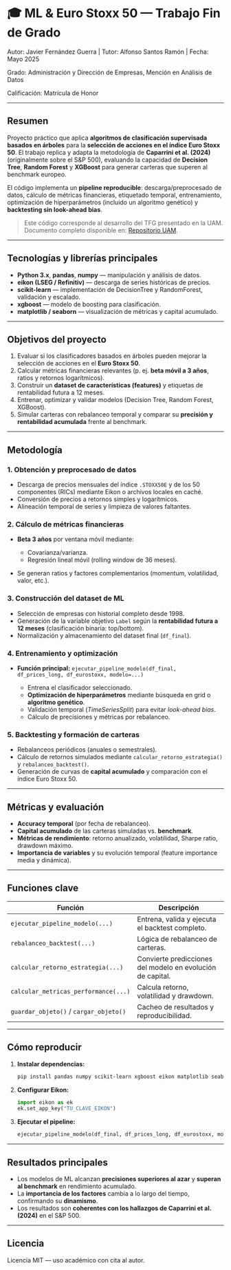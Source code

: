 # 🎓 ML & Euro Stoxx 50 — Trabajo Fin de Grado

Autor: Javier Fernández Guerra | Tutor: Alfonso Santos Ramón | Fecha: Mayo 2025

Grado: Administración y Dirección de Empresas, Mención en Análisis de Datos

Calificación: Matrícula de Honor 

---

## Resumen

Proyecto práctico que aplica **algoritmos de clasificación supervisada basados en árboles** para la **selección de acciones en el índice Euro Stoxx 50**.
El trabajo replica y adapta la metodología de **Caparrini et al. (2024)** (originalmente sobre el S&P 500), evaluando la capacidad de **Decision Tree**, **Random Forest** y **XGBoost** para generar carteras que superen al benchmark europeo.

El código implementa un **pipeline reproducible**: descarga/preprocesado de datos, cálculo de métricas financieras, etiquetado temporal, entrenamiento, optimización de hiperparámetros (incluido un algoritmo genético) y **backtesting sin look-ahead bias**.

> Este código corresponde al desarrollo del TFG presentado en la UAM. Documento completo disponible en: [Repositorio UAM](https://repositorio.uam.es/handle/10486/721076).

---

## Tecnologías y librerías principales

* **Python 3.x**, **pandas**, **numpy** — manipulación y análisis de datos.
* **eikon (LSEG / Refinitiv)** — descarga de series históricas de precios.
* **scikit-learn** — implementación de DecisionTree y RandomForest, validación y escalado.
* **xgboost** — modelo de boosting para clasificación.
* **matplotlib / seaborn** — visualización de métricas y capital acumulado.

---

## Objetivos del proyecto

1. Evaluar si los clasificadores basados en árboles pueden mejorar la selección de acciones en el **Euro Stoxx 50**.
2. Calcular métricas financieras relevantes (p. ej. **beta móvil a 3 años**, ratios y retornos logarítmicos).
3. Construir un **dataset de características (features)** y etiquetas de rentabilidad futura a 12 meses.
4. Entrenar, optimizar y validar modelos (Decision Tree, Random Forest, XGBoost).
5. Simular carteras con rebalanceo temporal y comparar su **precisión y rentabilidad acumulada** frente al benchmark.

---

## Metodología

### 1. Obtención y preprocesado de datos

* Descarga de precios mensuales del índice `.STOXX50E` y de los 50 componentes (RICs) mediante Eikon o archivos locales en caché.
* Conversión de precios a retornos simples y logarítmicos.
* Alineación temporal de series y limpieza de valores faltantes.

### 2. Cálculo de métricas financieras

* **Beta 3 años** por ventana móvil mediante:

  * Covarianza/varianza.
  * Regresión lineal móvil (rolling window de 36 meses).
* Se generan ratios y factores complementarios (momentum, volatilidad, valor, etc.).

### 3. Construcción del dataset de ML

* Selección de empresas con historial completo desde 1998.
* Generación de la variable objetivo `Label` según la **rentabilidad futura a 12 meses** (clasificación binaria: top/bottom).
* Normalización y almacenamiento del dataset final (`df_final`).

### 4. Entrenamiento y optimización

* **Función principal:** `ejecutar_pipeline_modelo(df_final, df_prices_long, df_eurostoxx, modelo=...)`

  * Entrena el clasificador seleccionado.
  * **Optimización de hiperparámetros** mediante búsqueda en grid o **algoritmo genético**.
  * Validación temporal (*TimeSeriesSplit*) para evitar *look-ahead bias*.
  * Cálculo de precisiones y métricas por rebalanceo.

### 5. Backtesting y formación de carteras

* Rebalanceos periódicos (anuales o semestrales).
* Cálculo de retornos simulados mediante `calcular_retorno_estrategia()` y `rebalanceo_backtest()`.
* Generación de curvas de **capital acumulado** y comparación con el índice Euro Stoxx 50.

---

## Métricas y evaluación

* **Accuracy temporal** (por fecha de rebalanceo).
* **Capital acumulado** de las carteras simuladas vs. **benchmark**.
* **Métricas de rendimiento**: retorno anualizado, volatilidad, Sharpe ratio, drawdown máximo.
* **Importancia de variables** y su evolución temporal (feature importance media y dinámica).

---

## Funciones clave

| Función                                | Descripción                                                |
| -------------------------------------- | ---------------------------------------------------------- |
| `ejecutar_pipeline_modelo(...)`        | Entrena, valida y ejecuta el backtest completo.            |
| `rebalanceo_backtest(...)`             | Lógica de rebalanceo de carteras.                          |
| `calcular_retorno_estrategia(...)`     | Convierte predicciones del modelo en evolución de capital. |
| `calcular_metricas_performance(...)`   | Calcula retorno, volatilidad y drawdown.                   |
| `guardar_objeto()` / `cargar_objeto()` | Cacheo de resultados y reproducibilidad.                   |

---

## Cómo reproducir

1. **Instalar dependencias:**

   ```bash
   pip install pandas numpy scikit-learn xgboost eikon matplotlib seaborn
   ```
2. **Configurar Eikon:**

   ```python
   import eikon as ek
   ek.set_app_key("TU_CLAVE_EIKON")
   ```
3. **Ejecutar el pipeline:**

   ```python
   ejecutar_pipeline_modelo(df_final, df_prices_long, df_eurostoxx, modelo="xgboost")
   ```

---

## Resultados principales

* Los modelos de ML alcanzan **precisiones superiores al azar** y **superan al benchmark** en rendimiento acumulado.
* La **importancia de los factores** cambia a lo largo del tiempo, confirmando su **dinamismo**.
* Los resultados son **coherentes con los hallazgos de Caparrini et al. (2024)** en el S&P 500.

---

## Licencia

Licencia MIT — uso académico con cita al autor.


